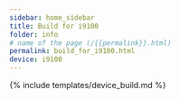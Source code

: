 ```yaml
---
sidebar: home_sidebar
title: Build for i9100
folder: info
# name of the page (/{{permalink}}.html)
permalink: build_for_i9100.html
device: i9100
---
```

{% include templates/device_build.md %}
